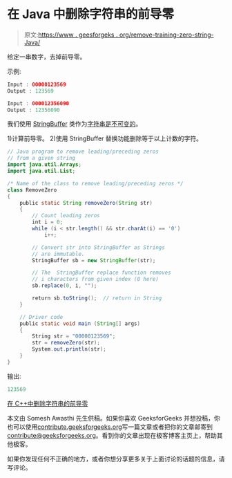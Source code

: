 # 在 Java 中删除字符串的前导零

> 原文:[https://www . geesforgeks . org/remove-training-zero-string-Java/](https://www.geeksforgeeks.org/remove-trailing-zeros-string-java/)

给定一串数字，去掉前导零。

示例:

```java
Input : 00000123569
Output : 123569

Input : 000012356090
Output : 12356090

```

我们使用 [StringBuffer](https://www.geeksforgeeks.org/g-fact-27-string-vs-stringbuilder-vs-stringbuffer/) 类作为[字符串是不可变的](https://www.geeksforgeeks.org/string-class-in-java/)。

1)计算前导零。
2)使用 StringBuffer 替换功能删除等于以上计数的字符。

```java
// Java program to remove leading/preceding zeros
// from a given string
import java.util.Arrays;
import java.util.List;

/* Name of the class to remove leading/preceding zeros */
class RemoveZero
{
    public static String removeZero(String str)
    {
        // Count leading zeros
        int i = 0;
        while (i < str.length() && str.charAt(i) == '0')
            i++;

        // Convert str into StringBuffer as Strings
        // are immutable.
        StringBuffer sb = new StringBuffer(str);

        // The  StringBuffer replace function removes
        // i characters from given index (0 here)
        sb.replace(0, i, "");

        return sb.toString();  // return in String
    }

    // Driver code
    public static void main (String[] args)
    {
        String str = "00000123569";
        str = removeZero(str);
        System.out.println(str);
    }
}
```

输出:

```java
123569

```

[在 C++中删除字符串的前导零](https://www.geeksforgeeks.org/remove-trailing-zeros-string-c/)

本文由 Somesh Awasthi 先生供稿。如果你喜欢 GeeksforGeeks 并想投稿，你也可以使用[contribute.geeksforgeeks.org](http://contribute.geeksforgeeks.org)写一篇文章或者把你的文章邮寄到 contribute@geeksforgeeks.org。看到你的文章出现在极客博客主页上，帮助其他极客。

如果你发现任何不正确的地方，或者你想分享更多关于上面讨论的话题的信息，请写评论。